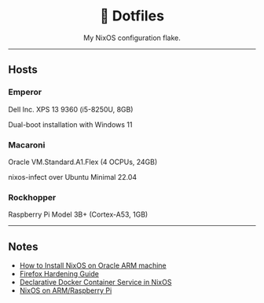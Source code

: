 <div align="center">
<h1>🐧 Dotfiles</h1>
My NixOS configuration flake.
</div>

---

## Hosts

### Emperor

Dell Inc. XPS 13 9360 (i5-8250U, 8GB)

Dual-boot installation with Windows 11

### Macaroni

Oracle VM.Standard.A1.Flex (4 OCPUs, 24GB)

nixos-infect over Ubuntu Minimal 22.04

### Rockhopper

Raspberry Pi Model 3B+ (Cortex-A53, 1GB)

---

## Notes

- [How to Install NixOS on Oracle ARM machine](https://blog.digitalimmigrants.org/deploy-nixos-on-oracle-arm-machines/)
- [Firefox Hardening Guide](https://brainfucksec.github.io/firefox-hardening-guide)
- [Declarative Docker Container Service in NixOS](https://www.breakds.org/post/declarative-docker-in-nixos/)
- [NixOS on ARM/Raspberry Pi](https://nixos.wiki/wiki/NixOS_on_ARM/Raspberry_Pi)
